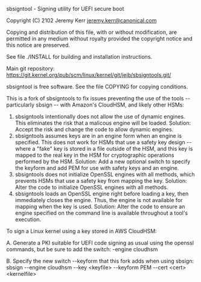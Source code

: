 sbsigntool - Signing utility for UEFI secure boot

  Copyright (C) 2102 Jeremy Kerr <jeremy.kerr@canonical.com>

  Copying and distribution of this file, with or without modification,
  are permitted in any medium without royalty provided the copyright
  notice and this notice are preserved.

See file ./INSTALL for building and installation instructions.

Main git repository:
  https://git.kernel.org/pub/scm/linux/kernel/git/jejb/sbsigntools.git/

sbsigntool is free software.  See the file COPYING for copying conditions.


This is a fork of sbsigntools to fix issues preventing the use of the tools -- particularly sbsign -- with Amazon's CloudHSM, and likely other HSMs:

1. sbsigntools intentionally does not allow the use of dynamic engines. This eliminates the risk that a malicous engine will be loaded. Solution: Accept the risk and change the code to allow dynamic engines.
2. sbsigntools assumes keys are in an engine form when an engine is specified. This does not work for HSMs that use a safety key design -- where a "fake" key is stored in a file outside of the HSM, and this key is mapped to the real key in the HSM for cryptographic operations performed by the HSM. Solution: Add a new optional switch to specify the keyform and add PEM for use with safety keys and an engine.
3. sbsigntools does not initialize OpenSSL engines with all methods, which prevents HSMs that use a safety key from mapping the key. Solution: Alter the code to initialize OpenSSL engines with all methods. 
4. sbsigntools loads an OpenSSL engine right before loading a key, then immediately closes the engine. Thus, the engine is not available for mapping when the key is used. Solution: Alter the code to ensure an engine specified on the command line is available throughout a tool's execution.

To sign a Linux kernel using a key stored in AWS CloudHSM:

A. Generate a PKI suitable for UEFI code signing as usual using the openssl commands, but be sure to add the switch: -engine cloudhsm

B. Specify the new switch --keyform that this fork adds when using sbsign: sbsign --engine cloudhsm --key \<keyfile\> --keyform PEM --cert \<cert\> \<kernelfile\>
